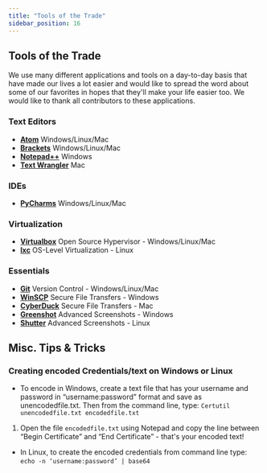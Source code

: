 ```yaml
---
title: "Tools of the Trade"
sidebar_position: 16
---
```


## Tools of the Trade

We use many different applications and tools on a day-to-day basis that have made our lives a lot easier and would like to spread the word about some of our favorites in hopes that they'll make your life easier too. We would like to thank all contributors to these applications.

### Text Editors

- **[Atom](https://atom.io)** Windows/Linux/Mac
- **[Brackets](http://brackets.io)** Windows/Linux/Mac
- **[Notepad++](https://notepad-plus-plus.org/)** Windows
- **[Text Wrangler](https://www.barebones.com/products/textwrangler/)** Mac

### IDEs

- **[PyCharms](https://www.jetbrains.com/pycharm/)** Windows/Linux/Mac

### Virtualization

- **[Virtualbox](https://www.virtualbox.org/)** Open Source Hypervisor - Windows/Linux/Mac
- **[lxc](https://linuxcontainers.org/)** OS-Level Virtualization - Linux

### Essentials

- **[Git](https://git-scm.com/)** Version Control - Windows/Linux/Mac
- **[WinSCP](https://winscp.net/eng/download.php)** Secure File Transfers - Windows
- **[CyberDuck](https://cyberduck.io)** Secure File Transfers - Mac
- **[Greenshot](https://getgreenshot.org/)** Advanced Screenshots - Windows
- **[Shutter](https://shutter-project.org/)** Advanced Screenshots - Linux

## Misc. Tips & Tricks

### Creating encoded Credentials/text on Windows or Linux

- To encode in Windows, create a text file that has your username and password in “username:password” format and save as unencodedfile.txt. Then from the command line, type: `Certutil unencodedfile.txt encodedfile.txt`

1. Open the file `encodedfile.txt` using Notepad and copy the line between “Begin Certificate” and “End Certificate” - that's your encoded text!

- In Linux, to create the encoded credentials from command line type: `echo -n ‘username:password’ | base64`
